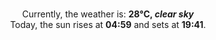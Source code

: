 <p  align="center"><br/>Currently, the weather is: <b> 28°C, <i>clear sky</i></b></br>Today, the sun rises at <b>04:59</b> and sets at <b>19:41</b>.</p>